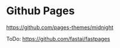 # Github Pages
https://github.com/pages-themes/midnight  

ToDo: https://github.com/fastai/fastpages  
